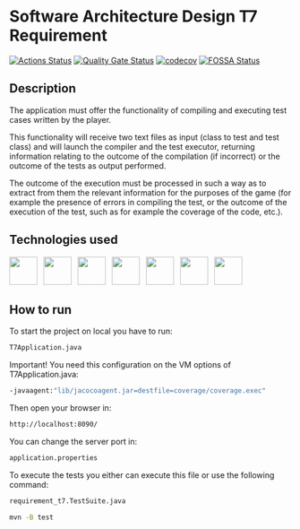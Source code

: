 # Software Architecture Design T7 Requirement

[![Actions Status](https://github.com/Testing-Game-SAD-2023/T7-G26/actions/workflows/ci.yml/badge.svg)](https://github.com/Testing-Game-SAD-2023/T7-G26/actions)
[![Quality Gate Status](https://sonarcloud.io/api/project_badges/measure?project=Testing-Game-SAD-2023_T7-G26&metric=alert_status)](https://sonarcloud.io/summary/new_code?id=Testing-Game-SAD-2023_T7-G26)
[![codecov](https://codecov.io/gh/Testing-Game-SAD-2023/T7-G26/branch/master/graph/badge.svg?token=QO87WH2W7H)](https://codecov.io/gh/Testing-Game-SAD-2023/T7-G26)
[![FOSSA Status](https://app.fossa.com/api/projects/git%2Bgithub.com%2FPabloGarciaFernandez%2FSoftware-Architecture-Design-Project.svg?type=shield)](https://app.fossa.com/projects/git%2Bgithub.com%2FPabloGarciaFernandez%2FSoftware-Architecture-Design-Project?ref=badge_shield)


## Description

The application must offer the functionality of compiling and executing test cases written by the player.

This functionality will receive two text files as input (class to test and test class) and will launch the compiler and the test executor, returning information relating to the outcome of the compilation (if incorrect) or the outcome of the tests as output performed.

The outcome of the execution must be processed in such a way as to extract from them the relevant information for the purposes of the game (for example the presence of errors in compiling the test, or the outcome of the execution of the test, such as for example the coverage of the code, etc.).


## Technologies used

<p float="left">
<a href="https://www.oracle.com/java/" style="margin-right: 0.5em;"><img src="https://img.icons8.com/external-tal-revivo-shadow-tal-revivo/512/external-java-is-a-general-purpose-programming-language-that-is-class-based-logo-shadow-tal-revivo.png" height="50"></a>
<a href="https://maven.apache.org/" style="margin-right: 0.5em;"><img src="https://upload.wikimedia.org/wikipedia/commons/thumb/5/52/Apache_Maven_logo.svg/510px-Apache_Maven_logo.svg.png" height="50"></a>
<a href="https://www.jacoco.org/" style="margin-right: 0.5em;"><img src="http://intellitech.pro/wp-content/uploads/2017/05/Jacoco-icon.png" height="50"></a>
<a href="https://spring.io/" style="margin-right: 0.5em;"><img src="https://upload.wikimedia.org/wikipedia/commons/thumb/4/44/Spring_Framework_Logo_2018.svg/368px-Spring_Framework_Logo_2018.svg.png" height="50"></a>
<a href="https://junit.org/junit5/" style="margin-right: 0.5em;"><img src="https://i0.wp.com/blog.knoldus.com/wp-content/uploads/2020/06/junit5-banner.png?w=982&ssl=1" height="50"></a>
<a href="https://www.w3.org/html/" style="margin-right: 0.5em;"><img src="https://upload.wikimedia.org/wikipedia/commons/thumb/6/61/HTML5_logo_and_wordmark.svg/390px-HTML5_logo_and_wordmark.svg.png" height="50"></a>
<a href="https://github.com/actions" style="margin-right: 0.5em;"><img src="https://avatars.githubusercontent.com/u/44036562?s=200&v=4" height="50"></a>
</p>


## How to run

To start the project on local you have to run:

```bash
T7Application.java
```

Important! You need this configuration on the VM options of T7Application.java:

```bash
-javaagent:"lib/jacocoagent.jar=destfile=coverage/coverage.exec"
```

Then open your browser in:

```bash
http://localhost:8090/
```

You can change the server port in:

```bash
application.properties
```

To execute the tests you either can execute this file or use the following command:

```bash
requirement_t7.TestSuite.java
```
```bash
mvn -B test
```
